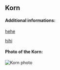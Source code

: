 ## Korn
#### Additional informations:
[hehe](hehe)

[hihi](hihi)

#### Photo of the Korn:
![Korn photo](https://upload.wikimedia.org/wikipedia/commons/thumb/2/29/Korn_-_2022156202911_2022-06-05_Rock_am_Ring_-_Sven_-_1D_X_MK_II_-_2645_-_B70I4504.jpg/300px-Korn_-_2022156202911_2022-06-05_Rock_am_Ring_-_Sven_-_1D_X_MK_II_-_2645_-_B70I4504.jpg)
